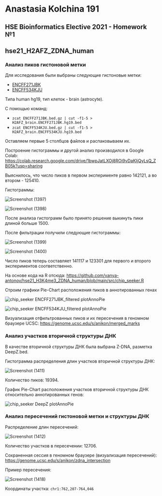 # Anastasia Kolchina 191
## HSE Bioinformatics Elective 2021 - Homework №1

## hse21_H2AFZ_ZDNA_human

### Анализ пиков гистоновой метки

Для исследования были выбраны следующие гистоновые метки:

* [ENCFF271JBK](https://www.encodeproject.org/files/ENCFF271JBK/)
* [ENCFF534KJU](https://www.encodeproject.org/files/ENCFF534KJU/)

Типа human hg19, тип клеток - brain (astrocyte).

С помощью команд:

* ```zcat ENCFF271JBK.bed.gz | cut -f1-5 > H2AFZ_brain.ENCFF271JBK.hg19.bed```
* ```zcat ENCFF534KJU.bed.gz | cut -f1-5 > H2AFZ_brain.ENCFF534KJU.hg19.bed```

Оставляем первые 5 столбцов файлов и распаковываем их.

Построение гистограммы и другой анализ производился в Google Colab: https://colab.research.google.com/drive/1bwpJatLXOj8ROi9vDaKIjQyLsQ_ZB05k?usp=sharing

Выяснилось, что число пиков в первом эксперименте равно 142121, а во втором - 125410.

Гистограммы:

![Screenshot (1397)](https://user-images.githubusercontent.com/60008375/140524783-5369de7b-e6fa-4dbd-be96-39787712ff37.png)

![Screenshot (1398)](https://user-images.githubusercontent.com/60008375/140524807-1fd22988-db9a-4d19-9d7d-1abf3fe6e39c.png)

После анализа гистограмм было принято решение выкинуть пики длиной больше 1500.

После фильтрации получили следующие гистограммы:

![Screenshot (1399)](https://user-images.githubusercontent.com/60008375/140528014-af7bdcab-bb99-425e-877d-f9ad3ef86fda.png)

![Screenshot (1400)](https://user-images.githubusercontent.com/60008375/140528039-5a6be096-3035-4e63-abf2-e48abb0b8ce8.png)

Число пиков теперь составляет 141117 и 123301 для первого и второго экспериментов соответственно.

На основе кода на R отсюда: https://github.com/vanya-antonov/hse21_H3K4me3_ZDNA_human/blob/main/src/chip_seeker.R

Строим графики Pie-Chart расположения пиков в аннотированных генах

![chip_seeker ENCFF271JBK_filtered plotAnnoPie](https://user-images.githubusercontent.com/60008375/140614265-1f98797e-1173-4d55-9f6a-9468ee1333fe.png)

![chip_seeker ENCFF534KJU_filtered plotAnnoPie](https://user-images.githubusercontent.com/60008375/140614269-d7c89f46-0503-4a54-9ae6-d0e47dd7f055.png)

Визуализация отфильтрованных пиков и их пересечения в геномном браузере UCSC: https://genome.ucsc.edu/s/anikon/merged_marks

### Анализ участков вторичной структуры ДНК

В качестве вторичной структуры ДНК была выбрана Z-DNA, разметка DeepZ.bed.

Гистограмма распределения длин участков вторичной структуры ДНК:

![Screenshot (1411)](https://user-images.githubusercontent.com/60008375/140619175-1b48c0ab-01aa-4171-ada1-b09180c1d65d.png)

Количество пиков: 19394.

График Pie-Chart расположения участков вторичной структуры ДНК относительно аннотированных генов:

![chip_seeker DeepZ plotAnnoPie](https://user-images.githubusercontent.com/60008375/140619312-4a38b7f9-61da-4e70-94a5-0b8a805bc9f7.png)

### Анализ пересечений гистоновой метки и структуры ДНК

Распределение длин пересечений:

![Screenshot (1412)](https://user-images.githubusercontent.com/60008375/140619962-c2caa68e-3e7b-4c43-b2e1-cb464162f25d.png)

Количество участков в пересечении: 12706.

Сохраненная сессия в геномном браузере (визуализация пересечений): https://genome.ucsc.edu/s/anikon/zdna_intersection

Пример пересечения:

![Screenshot (1418)](https://user-images.githubusercontent.com/60008375/140622605-811f7dcf-ef77-4b17-b25c-a89cbf41b71e.png)

Координаты участка: ```chr1:762,207-764,046```
